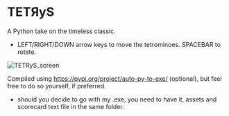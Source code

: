 # TETЯyS

A Python take on the timeless classic.

* LEFT/RIGHT/DOWN arrow keys to move the tetrominoes. SPACEBAR to rotate.

![TETRyS_screen](https://user-images.githubusercontent.com/40068213/194869173-b6db98ad-c873-470d-b49b-8ab8db67fa56.jpg)


Compiled using https://pypi.org/project/auto-py-to-exe/ (optional), but feel free to do so yourself, if preferred.

- should you decide to go with my .exe, you need to have it, assets and scorecard text file in the same folder.
